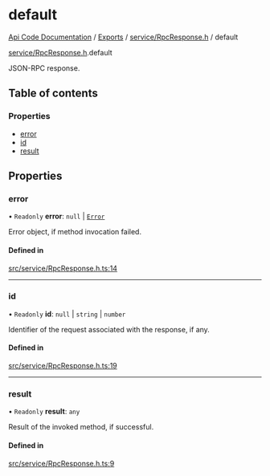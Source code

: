 # default
[Api Code Documentation](../README.md) / [Exports](../modules.md) / [service/RpcResponse.h](../modules/service_RpcResponse_h.md) / default

[service/RpcResponse.h](../modules/service_RpcResponse_h.md).default

JSON-RPC response.

## Table of contents

### Properties

- [error](service_RpcResponse_h.default.md#error)
- [id](service_RpcResponse_h.default.md#id)
- [result](service_RpcResponse_h.default.md#result)

## Properties

### error

• `Readonly` **error**: ``null`` \| [`Error`](service_RpcResponse_h.Error.md)

Error object, if method invocation failed.

#### Defined in

[src/service/RpcResponse.h.ts:14](https://github.com/openkfw/TruBudget/blob/92640998/api/src/service/RpcResponse.h.ts#L14)

___

### id

• `Readonly` **id**: ``null`` \| `string` \| `number`

Identifier of the request associated with the response, if any.

#### Defined in

[src/service/RpcResponse.h.ts:19](https://github.com/openkfw/TruBudget/blob/92640998/api/src/service/RpcResponse.h.ts#L19)

___

### result

• `Readonly` **result**: `any`

Result of the invoked method, if successful.

#### Defined in

[src/service/RpcResponse.h.ts:9](https://github.com/openkfw/TruBudget/blob/92640998/api/src/service/RpcResponse.h.ts#L9)
